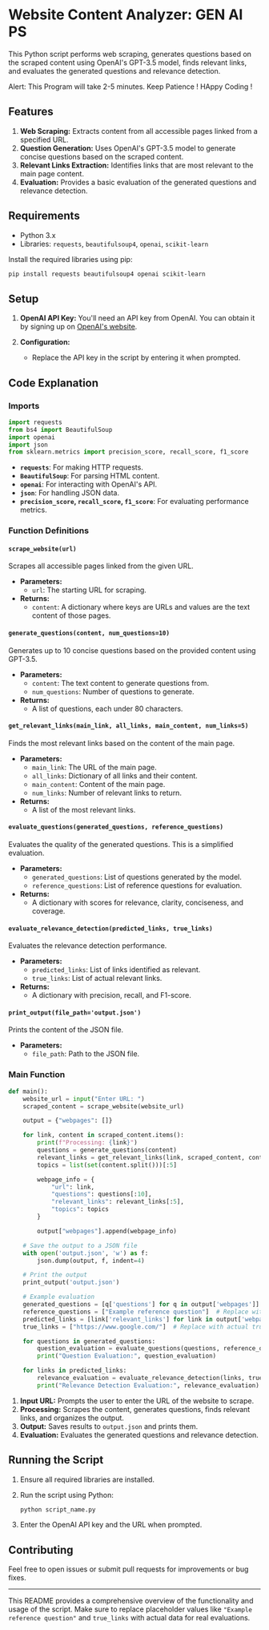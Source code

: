 # Website Content Analyzer: GEN AI PS

This Python script performs web scraping, generates questions based on the scraped content using OpenAI's GPT-3.5 model, finds relevant links, and evaluates the generated questions and relevance detection.

Alert: This Program will take 2-5 minutes. Keep Patience ! HAppy Coding !

## Features

1. **Web Scraping:** Extracts content from all accessible pages linked from a specified URL.
2. **Question Generation:** Uses OpenAI's GPT-3.5 model to generate concise questions based on the scraped content.
3. **Relevant Links Extraction:** Identifies links that are most relevant to the main page content.
4. **Evaluation:** Provides a basic evaluation of the generated questions and relevance detection.

## Requirements

- Python 3.x
- Libraries: `requests`, `beautifulsoup4`, `openai`, `scikit-learn`

Install the required libraries using pip:

```bash
pip install requests beautifulsoup4 openai scikit-learn
```

## Setup

1. **OpenAI API Key:** You'll need an API key from OpenAI. You can obtain it by signing up on [OpenAI's website](https://www.openai.com/).

2. **Configuration:**
   - Replace the API key in the script by entering it when prompted.

## Code Explanation

### Imports

```python
import requests
from bs4 import BeautifulSoup
import openai
import json
from sklearn.metrics import precision_score, recall_score, f1_score
```

- **`requests`**: For making HTTP requests.
- **`BeautifulSoup`**: For parsing HTML content.
- **`openai`**: For interacting with OpenAI's API.
- **`json`**: For handling JSON data.
- **`precision_score`, `recall_score`, `f1_score`**: For evaluating performance metrics.

### Function Definitions

#### `scrape_website(url)`

Scrapes all accessible pages linked from the given URL.

- **Parameters:**
  - `url`: The starting URL for scraping.
- **Returns:**
  - `content`: A dictionary where keys are URLs and values are the text content of those pages.

#### `generate_questions(content, num_questions=10)`

Generates up to 10 concise questions based on the provided content using GPT-3.5.

- **Parameters:**
  - `content`: The text content to generate questions from.
  - `num_questions`: Number of questions to generate.
- **Returns:**
  - A list of questions, each under 80 characters.

#### `get_relevant_links(main_link, all_links, main_content, num_links=5)`

Finds the most relevant links based on the content of the main page.

- **Parameters:**
  - `main_link`: The URL of the main page.
  - `all_links`: Dictionary of all links and their content.
  - `main_content`: Content of the main page.
  - `num_links`: Number of relevant links to return.
- **Returns:**
  - A list of the most relevant links.

#### `evaluate_questions(generated_questions, reference_questions)`

Evaluates the quality of the generated questions. This is a simplified evaluation.

- **Parameters:**
  - `generated_questions`: List of questions generated by the model.
  - `reference_questions`: List of reference questions for evaluation.
- **Returns:**
  - A dictionary with scores for relevance, clarity, conciseness, and coverage.

#### `evaluate_relevance_detection(predicted_links, true_links)`

Evaluates the relevance detection performance.

- **Parameters:**
  - `predicted_links`: List of links identified as relevant.
  - `true_links`: List of actual relevant links.
- **Returns:**
  - A dictionary with precision, recall, and F1-score.

#### `print_output(file_path='output.json')`

Prints the content of the JSON file.

- **Parameters:**
  - `file_path`: Path to the JSON file.
  
### Main Function

```python
def main():
    website_url = input("Enter URL: ")
    scraped_content = scrape_website(website_url)

    output = {"webpages": []}

    for link, content in scraped_content.items():
        print(f"Processing: {link}")
        questions = generate_questions(content)
        relevant_links = get_relevant_links(link, scraped_content, content)
        topics = list(set(content.split()))[:5]

        webpage_info = {
            "url": link,
            "questions": questions[:10],
            "relevant_links": relevant_links[:5],
            "topics": topics
        }

        output["webpages"].append(webpage_info)

    # Save the output to a JSON file
    with open('output.json', 'w') as f:
        json.dump(output, f, indent=4)

    # Print the output
    print_output('output.json')

    # Example evaluation
    generated_questions = [q['questions'] for q in output['webpages']]
    reference_questions = ["Example reference question"]  # Replace with actual reference
    predicted_links = [link['relevant_links'] for link in output['webpages']]
    true_links = ["https://www.google.com/"]  # Replace with actual true links

    for questions in generated_questions:
        question_evaluation = evaluate_questions(questions, reference_questions)
        print("Question Evaluation:", question_evaluation)

    for links in predicted_links:
        relevance_evaluation = evaluate_relevance_detection(links, true_links)
        print("Relevance Detection Evaluation:", relevance_evaluation)
```

1. **Input URL:** Prompts the user to enter the URL of the website to scrape.
2. **Processing:** Scrapes the content, generates questions, finds relevant links, and organizes the output.
3. **Output:** Saves results to `output.json` and prints them.
4. **Evaluation:** Evaluates the generated questions and relevance detection.

## Running the Script

1. Ensure all required libraries are installed.
2. Run the script using Python:

   ```bash
   python script_name.py
   ```

3. Enter the OpenAI API key and the URL when prompted.

## Contributing

Feel free to open issues or submit pull requests for improvements or bug fixes.

---

This README provides a comprehensive overview of the functionality and usage of the script. Make sure to replace placeholder values like `"Example reference question"` and `true_links` with actual data for real evaluations.
